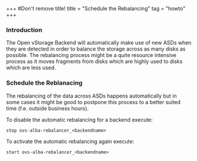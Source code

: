 +++
#Don't remove title!
title = "Schedule the Rebalancing"
tag = "howto"
+++

### Introduction
The Open vStorage Backend will automatically make use of new ASDs when they are detected in order to balance the storage across as many disks as possible. The rebalancing process might be a quite resource intensive process as it moves fragments from disks which are highly used to disks which are less used.

### Schedule the Reblanacing
The rebalancing of the data across ASDs happens automatically but in some cases it might be good to postpone this process to a better suited time (f.e. outside business hours).

To disable the automatic rebalancing for a backend execute:

~~~~ {.sourceCode .python}
stop ovs-alba-rebalancer_<backendname>
~~~~

To activate the automatic rebalancing again execute:

~~~~ {.sourceCode .python}
start ovs-alba-rebalancer_<backendname>
~~~~


